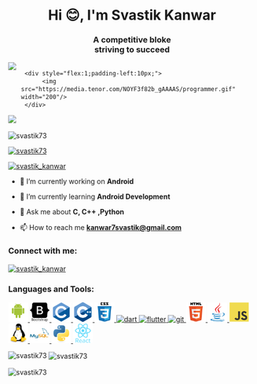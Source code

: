 <h1 align="center">Hi 😊, I'm Svastik Kanwar</h1>
<h3 align="center">A competitive bloke
<br> striving to succeed 
</h3>
<div style="display:flex">
     <div style="flex:1;padding-right:10px;">
          <img src="https://media.tenor.com/bfOEyTxwK40AAAAS/work-computer.gif" width="200"/>
     </div>
    
     <div style="flex:1;padding-left:10px;">
          <img src="https://media.tenor.com/NOYF3f82b_gAAAAS/programmer.gif" width="200"/>
     </div>
</div>
          <img src="https://komarev.com/ghpvc/?username=svastik73&label=Profile%20views&color=0e75b6&style=flat" width="300"/>
  <p align="left"> <img src="t" alt="svastik73" /> </p>

<p align="left"> <a href="https://github.com/ryo-ma/github-profile-trophy"><img src="https://github-profile-trophy.vercel.app/?username=svastik73" alt="svastik73" /></a> </p>

<p align="left"> <a href="https://twitter.com/svastik_kanwar" target="blank"><img src="https://img.shields.io/twitter/follow/svastik_kanwar?logo=twitter&style=for-the-badge" alt="svastik_kanwar" /></a> </p>

- 🔭 I’m currently working on **Android**

- 🌱 I’m currently learning **Android Development**

- 💬 Ask me about **C, C++ ,Python**

- 📫 How to reach me **kanwar7svastik@gmail.com**

<h3 align="left">Connect with me:</h3>
<p align="left">
<a href="https://twitter.com/svastik_kanwar" target="blank"><img align="center" src="https://raw.githubusercontent.com/rahuldkjain/github-profile-readme-generator/master/src/images/icons/Social/twitter.svg" alt="svastik_kanwar" height="30" width="40" /></a>
</p>

<h3 align="left">Languages and Tools:</h3>
<p align="left"> <a href="https://developer.android.com" target="_blank" rel="noreferrer"> <img src="https://raw.githubusercontent.com/devicons/devicon/master/icons/android/android-original-wordmark.svg" alt="android" width="40" height="40"/> </a> <a href="https://getbootstrap.com" target="_blank" rel="noreferrer"> <img src="https://raw.githubusercontent.com/devicons/devicon/master/icons/bootstrap/bootstrap-plain-wordmark.svg" alt="bootstrap" width="40" height="40"/> </a> <a href="https://www.cprogramming.com/" target="_blank" rel="noreferrer"> <img src="https://raw.githubusercontent.com/devicons/devicon/master/icons/c/c-original.svg" alt="c" width="40" height="40"/> </a> <a href="https://www.w3schools.com/cpp/" target="_blank" rel="noreferrer"> <img src="https://raw.githubusercontent.com/devicons/devicon/master/icons/cplusplus/cplusplus-original.svg" alt="cplusplus" width="40" height="40"/> </a> <a href="https://www.w3schools.com/css/" target="_blank" rel="noreferrer"> <img src="https://raw.githubusercontent.com/devicons/devicon/master/icons/css3/css3-original-wordmark.svg" alt="css3" width="40" height="40"/> </a> <a href="https://dart.dev" target="_blank" rel="noreferrer"> <img src="https://www.vectorlogo.zone/logos/dartlang/dartlang-icon.svg" alt="dart" width="40" height="40"/> </a> <a href="https://flutter.dev" target="_blank" rel="noreferrer"> <img src="https://www.vectorlogo.zone/logos/flutterio/flutterio-icon.svg" alt="flutter" width="40" height="40"/> </a> <a href="https://git-scm.com/" target="_blank" rel="noreferrer"> <img src="https://www.vectorlogo.zone/logos/git-scm/git-scm-icon.svg" alt="git" width="40" height="40"/> </a> <a href="https://www.w3.org/html/" target="_blank" rel="noreferrer"> <img src="https://raw.githubusercontent.com/devicons/devicon/master/icons/html5/html5-original-wordmark.svg" alt="html5" width="40" height="40"/> </a> <a href="https://www.java.com" target="_blank" rel="noreferrer"> <img src="https://raw.githubusercontent.com/devicons/devicon/master/icons/java/java-original.svg" alt="java" width="40" height="40"/> </a> <a href="https://developer.mozilla.org/en-US/docs/Web/JavaScript" target="_blank" rel="noreferrer"> <img src="https://raw.githubusercontent.com/devicons/devicon/master/icons/javascript/javascript-original.svg" alt="javascript" width="40" height="40"/> </a> <a href="https://www.linux.org/" target="_blank" rel="noreferrer"> <img src="https://raw.githubusercontent.com/devicons/devicon/master/icons/linux/linux-original.svg" alt="linux" width="40" height="40"/> </a> <a href="https://www.mysql.com/" target="_blank" rel="noreferrer"> <img src="https://raw.githubusercontent.com/devicons/devicon/master/icons/mysql/mysql-original-wordmark.svg" alt="mysql" width="40" height="40"/> </a> <a href="https://www.python.org" target="_blank" rel="noreferrer"> <img src="https://raw.githubusercontent.com/devicons/devicon/master/icons/python/python-original.svg" alt="python" width="40" height="40"/> </a> <a href="https://reactjs.org/" target="_blank" rel="noreferrer"> <img src="https://raw.githubusercontent.com/devicons/devicon/master/icons/react/react-original-wordmark.svg" alt="react" width="40" height="40"/> </a> </p>

<p><img align="left" src="https://github-readme-stats.vercel.app/api/top-langs?username=svastik73&show_icons=true&locale=en&layout=compact" alt="svastik73" /></p>

<p>&nbsp;<img align="center" src="https://github-readme-stats.vercel.app/api?username=svastik73&show_icons=true&locale=en" alt="svastik73" /></p>

<p><img align="center" src="https://github-readme-streak-stats.herokuapp.com/?user=svastik73&" alt="svastik73" /></p>
